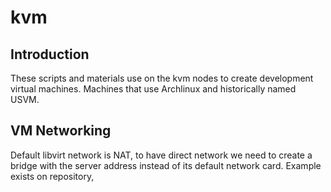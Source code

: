 # kvm

## Introduction

These scripts and materials use on the kvm nodes to create development virtual machines.
Machines that use Archlinux and historically named USVM.

## VM Networking
Default libvirt network is NAT, to have direct network we need to create a bridge with the server address instead of its default network card.
Example exists on repository,
